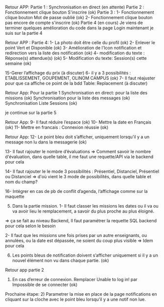 Retour APP:
Partie 1 : Synchronisation en direct (en attente)
Partie 2 : Fonctionnement clique bouton S'inscrire (ok)
Partie 3 : 
 1- Fonctionnement clique bouton Mot de passe oublié (ok)
 2- Fonctionnement clique bouton pas encore de compte s'inscrire (ok)
Partie 4 (en cours) 
Je viens de terminer quelques amélioration du code dans la page Login 
maintenant je suis sur la partie 4


Retour APP :
Partie 4:
1- La photo doit être celle du profil (ok)
2- Enlever le point Vert et Disponible (ok)
3- Amélioration de l'Icon notification et redirection vers la liste des notification (ok)
4- modification du texte : Réponse(s) attendue(s) (ok)
5- Modification du texte: Session(s) cette semaine (ok)

15-Gerer l’affichage du prix (à discuter)
6- il y a 3 possibilités : ETABLISSEMENT, GOUPEMENT, OLINOM CAMPUS (ok)
7- Il faut réajuster pour que ca affiche ce point de la bdd
Table: Replacement (à discuter)

Retour App:
Pour la partie 1
Synchronisation en direct: pour la liste des missions (ok)
Synchronisation pour la liste des messages (ok)
Synchronisation Liste Sessions (ok)

je continue sur la partie 5

Retour App:
9- Il faut réduire l’espace (ok)
10- Mettre la date en Français (ok)
11- Mettre en francais : Connexion réussie (ok)

Retour App:
12- Le point bleu doit s’afficher, uniquement lorsqu’il y a un message non lu dans la
messagerie (ok)

13- Il faut rajouter le nombre d’évaluations 
=> Comment savoir le nombre d'évaluation, dans quelle table, il me faut une requette/API via le backend pour cela 

14- Il faut rajouter le le mode 3 possibilités : Présentiel, Distanciel, Présentiel ou Distanciel
=> d'où vient le 3 mode de possibilités, dans quelle table et nom du champ? 

16- Intégrer en cas de pb de conflit d’agenda, l’affichage comme sur la maquette

5) Dans la partie mission.
1- Il faut classer les missions les dates ou il va ou va avoir lieu le remplacement, a savoir du
plus proche au plus éloigné.

=> ça se fait au niveau Backend, ll faut paramétrer la requette SQL backend pour cela selon le besoin

2- Il faut que les missions une fois prises par un autre enseignants, ou annulées, ou la date
est dépassée, ne soient du coup plus visible
=> Idem pour cela

6) Les points bleus de notification doivent s’afficher uniquement si il y a un nouvel élément non
vu dans chaque partie. (ok)


Retour app partie 2
1) En cas d’erreur de connexion. Remplacer Unable to log in! par Impossible de se connecter (ok)

Prochaine étape:
2) Parametrer la mise en place de la page notifications en cliquant sur la cloche avec le point
bleu lorsqu’il y a une notif non lue.

